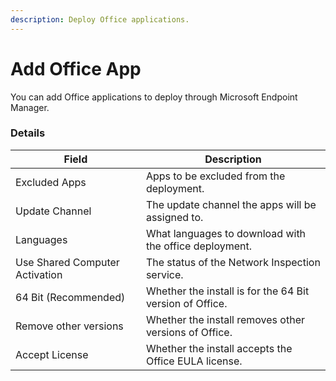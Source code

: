```yaml
---
description: Deploy Office applications.
---
```


# Add Office App

You can add Office applications to deploy through Microsoft Endpoint Manager.

### Details

| Field                          | Description                                              |
| ------------------------------ | -------------------------------------------------------- |
| Excluded Apps                  | Apps to be excluded from the deployment.                 |
| Update Channel                 | The update channel the apps will be assigned to.         |
| Languages                      | What languages to download with the office deployment.   |
| Use Shared Computer Activation | The status of the Network Inspection service.            |
| 64 Bit (Recommended)           | Whether the install is for the 64 Bit version of Office. |
| Remove other versions          | Whether the install removes other versions of Office.    |
| Accept License                 | Whether the install accepts the Office EULA license.     |

